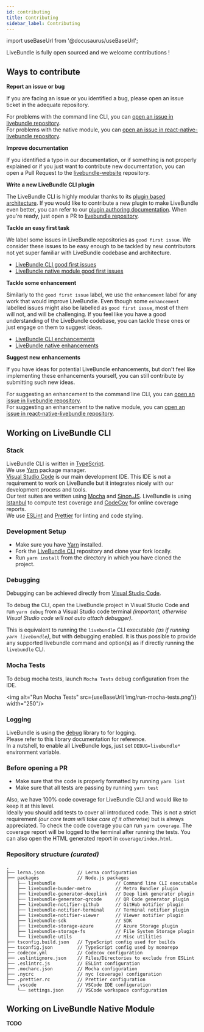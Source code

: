 ```yaml
---
id: contributing
title: Contributing
sidebar_label: Contributing
---
```


import useBaseUrl from '@docusaurus/useBaseUrl';

LiveBundle is fully open sourced and we welcome contributions !

## Ways to contribute

**Report an issue or bug**

If you are facing an issue or you identified a bug, please open an issue ticket in the adequate repository.

For problems with the command line CLI, you can [open an issue in livebundle repository](https://github.com/electrode-io/livebundle/issues).<br/>
For problems with the native module, you can [open an issue in react-native-livebundle repository](https://github.com/electrode-io/react-native-livebundle/issues).

**Improve documentation**

If you identified a typo in our documentation, or if something is not properly explained or if you just want to contribute new documentation, you can open a Pull Request to the [livebundle-website](https://github.com/electrode-io/livebundle-website) repository.

**Write a new LiveBundle CLI plugin**

The LiveBundle CLI is highly modular thanks to its [plugin based architecture](./architecture). If you would like to contribute a new plugin to make LiveBundle even better, you can refer to our [plugin authoring documentation](./plugin-authoring.md). When you're ready, just open a PR to [livebundle repository](https://github.com/electrode-io/livebundle).

**Tackle an easy first task**

We label some issues in LiveBundle repositories as `good first issue`. We consider these issues to be easy enough to be tackled by new contributors not yet super familiar with LiveBundle codebase and architecture.

- [LiveBundle CLI good first issues](https://github.com/electrode-io/livebundle/issues?q=is%3Aissue+is%3Aopen+label%3Agood-first-issue)
- [LiveBundle native module good first issues](https://github.com/electrode-io/react-native-livebundle/issues?q=is%3Aissue+is%3Aopen+label%3Agood-first-issue)

**Tackle some enhancement**

Similarly to the `good first issue` label, we use the `enhancement` label for any work that would improve LiveBundle. Even though some `enhancement` labelled issues might also be labelled as `good first issue`, most of them will not, and will be challenging. If you feel like you have a good understanding of the LiveBundle codebase, you can tackle these ones or just engage on them to suggest ideas.

- [LiveBundle CLI enchancements](https://github.com/electrode-io/livebundle/issues?q=is%3Aissue+is%3Aopen+label%3Aenhancement)
- [LiveBundle native enhancements](https://github.com/electrode-io/react-native-livebundle/issues?q=is%3Aissue+is%3Aopen+label%3Agenhancement)

**Suggest new enhancements**

If you have ideas for potential LiveBundle enhancements, but don't feel like implementing these enhancements yourself, you can still contribute by submitting such new ideas.

For suggesting an enhancement to the command line CLI, you can [open an issue in livebundle repository](https://github.com/electrode-io/livebundle/issues).<br/>
For suggesting an enhancement to the native module, you can [open an issue in react-native-livebundle repository](https://github.com/electrode-io/react-native-livebundle/issues).

## Working on LiveBundle CLI

### Stack

LiveBundle CLI is written in [TypeScript][9].<br/>
We use [Yarn](https://yarnpkg.com/) package manager.<br/>
[Visual Studio Code][5] is our main development IDE. This IDE is not a requirement to work on LiveBundle but it integrates nicely with our development process and tools.<br/>
Our test suites are written using [Mocha][10] and [Sinon.JS][11].
LiveBundle is using [Istanbul][12] to compute test coverage and [CodeCov][13] for online coverage reports.<br/>
We use [ESLint][15] and [Prettier][16] for linting and code styling.

### Development Setup

- Make sure you have [Yarn](https://yarnpkg.com/) installed.
- Fork the [LiveBundle CLI](https://github.com/electrode-io/livebundle) repository and clone your fork locally.
- Run `yarn install` from the directory in which you have cloned the project.

### Debugging

Debugging can be achieved directly from [Visual Studio Code][5].

To debug the CLI, open the LiveBundle project in Visual Studio Code and run `yarn debug` from a Visual Studio code terminal *(important, otherwise Visual Studio code will not auto attach debugger)*.

This is equivalent to running the `livebundle` CLI executable _(as if running `yarn livebundle`)_, but with debugging enabled.
It is thus possible to provide any supported livebundle command and option(s) as if directly running the `livebundle` CLI.

### Mocha Tests

To debug mocha tests, launch `Mocha Tests` debug configuration from the IDE.

<img alt="Run Mocha Tests" src={useBaseUrl('img/run-mocha-tests.png')} width="250"/>

### Logging

LiveBundle is using the [debug][6] library to for logging.<br/>Please refer to this library documentation for reference.<br/>
In a nutshell, to enable all LiveBundle logs, just set `DEBUG=livebundle*` environment variable.

### Before opening a PR

- Make sure that the code is properly formatted by running `yarn lint`
- Make sure that all tests are passing by running `yarn test`

Also, we have 100% code coverage for LiveBundle CLI and would like to keep it at this level.<br/>
Ideally you should add tests to cover all introduced code. This is not a strict requirement _(our core team will take care of it otherwise)_ but is always appreciated. To check the code coverage you can run `yarn coverage`. The coverage report will be logged to the terminal after running the tests. You can also open the HTML generated report in `coverage/index.html`.

### Repository structure _(curated)_

```
.
├── lerna.json            // Lerna configuration
├── packages              // Node.js packages
│   ├── livebundle                      // Command line CLI executable
│   ├── livebundle-bunder-metro         // Metro Bundler plugin
│   ├── livebundle-generator-deeplink   // Deep link generator plugin
│   ├── livebundle-generator-qrcode     // QR Code generator plugin
│   ├── livebundle-notifier-github      // GitHub notifier plugin
│   ├── livebundle-notifier-terminal    // Terminal notifier plugin
│   ├── livebundle-notifier-viewer      // Viewer notifier plugin
│   ├── livebundle-sdk                  // SDK
│   ├── livebundle-storage-azure        // Azure Storage plugin
│   ├── livebundle-storage-fs           // File System Storage plugin
│   └── livebundle-utils                // Misc utilities
├── tsconfig.build.json   // TypeScript config used for builds
├── tsconfig.json         // TypeScript config used by monorepo
├── codecov.yml           // Codecov configuration
├── .eslintignore.json    // Files/Directories to exclude from ESLint
├── .eslintrc.js          // ESLint configuration
├── .mocharc.json         // Mocha configuration
├── .nycrc                // nyc (coverage) configuration
├── .prettier.rc          // Prettier configuration
└── .vscode               // VSCode IDE configuration
    └── settings.json     // VSCode workspace configuration
```

## Working on LiveBundle Native Module

**TODO**

[1]: https://github.com/electrode-io/livebundle/workflows/ci/badge.svg
[2]: https://github.com/electrode-io/livebundle/actions
[3]: https://codecov.io/gh/electrode-io/livebundle/branch/master/graph/badge.svg?token=97VWVN63G0
[4]: https://codecov.io/gh/electrode-io/livebundle
[5]: https://code.visualstudio.com/
[6]: https://www.npmjs.com/package/debug
[7]: https://livebundle.io
[8]: https://docs.livebundle.io
[9]: https://www.typescriptlang.org/
[10]: https://mochajs.org/
[11]: https://sinonjs.org/
[12]: https://istanbul.js.org/
[13]: https://codecov.io/
[14]: https://yarnpkg.com/
[15]: https://eslint.org/
[16]: https://prettier.io/
